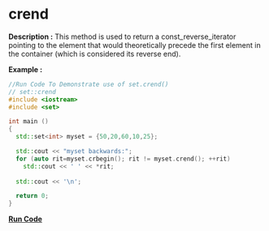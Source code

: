 # crend

**Description :**
    This method is used to return a const_reverse_iterator pointing to the element that would theoretically precede the first element in the container (which is considered its reverse end).

**Example :**
```cpp
//Run Code To Demonstrate use of set.crend()
// set::crend
#include <iostream>
#include <set>

int main ()
{
  std::set<int> myset = {50,20,60,10,25};

  std::cout << "myset backwards:";
  for (auto rit=myset.crbegin(); rit != myset.crend(); ++rit)
    std::cout << ' ' << *rit;
  
  std::cout << '\n';

  return 0;
}
```

**[Run Code](https://ideone.com/lcbhB0)**

